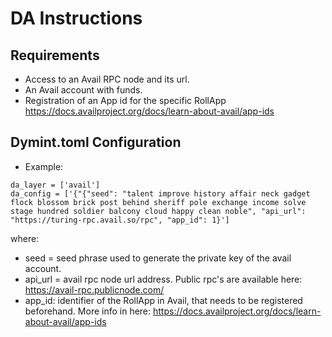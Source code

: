 # DA Instructions

## Requirements

- Access to an Avail RPC node and its url.
- An Avail account with funds.
- Registration of an App id for the specific RollApp <https://docs.availproject.org/docs/learn-about-avail/app-ids>

## Dymint.toml Configuration

- Example:

```shell
da_layer = ['avail']
da_config = ['{"{"seed": "talent improve history affair neck gadget flock blossom brick post behind sheriff pole exchange income solve stage hundred soldier balcony cloud happy clean noble", "api_url": "https://turing-rpc.avail.so/rpc", "app_id": 1}']
```

where:

- seed = seed phrase used to generate the private key of the avail account.
- api_url = avail rpc node url address. Public rpc's are available here: <https://avail-rpc.publicnode.com/>
- app_id: identifier of the RollApp in Avail, that needs to be registered beforehand. More info in here: <https://docs.availproject.org/docs/learn-about-avail/app-ids>
